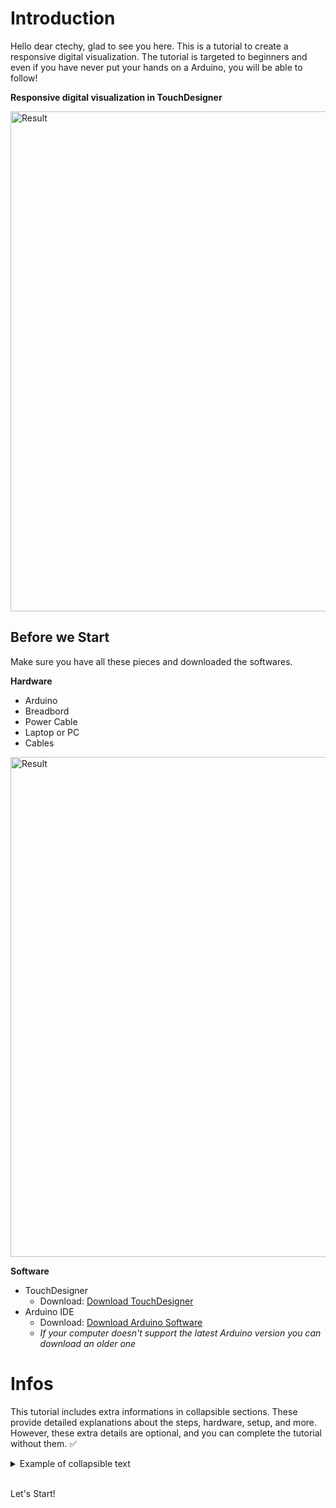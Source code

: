 # Introduction
Hello dear ctechy, glad to see you here. This is a tutorial to create a responsive digital visualization. The tutorial is targeted to beginners and even if you have never put your hands on a Arduino, you will be able to follow! 

**Responsive digital visualization in TouchDesigner**

<img src="./img/Final.mov" alt="Result" width="800">

## Before we Start

Make sure you have all these pieces and downloaded the softwares.

**Hardware**
- Arduino
- Breadbord
- Power Cable
- Laptop or PC
- Cables

<img src="./img/Setup.jpg" alt="Result" width="800">

**Software**

- TouchDesigner
    - Download: [Download TouchDesigner](https://derivative.ca/download)
- Arduino IDE 
    - Download: [Download Arduino Software](https://www.arduino.cc/en/software)
    - *If your computer doesn't support the latest Arduino version you can download an older one*

# Infos

This tutorial includes extra informations in collapsible sections. These provide detailed explanations about the steps, hardware, setup, and more. However, these extra details are optional, and you can complete the tutorial without them.  ✅


<details>

<summary>Example of collapsible text</summary>

Hi, here you will find additional details. 

</details>

<br>

Let's Start!